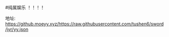 #纯属娱乐  ！！！！

地址:
https://github.moeyy.xyz/https://raw.githubusercontent.com/tushen6/sword/jyr/yy.json
